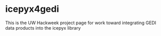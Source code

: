 # icepyx4gedi
This is the UW Hackweek project page for work toward integrating GEDI data products into the icepyx library 
